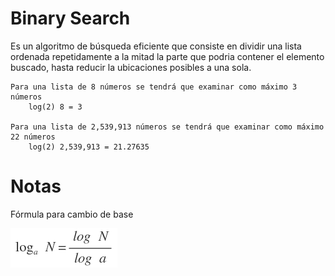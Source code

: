 # Binary Search
Es un algoritmo de búsqueda eficiente que consiste en dividir una lista ordenada repetidamente a la mitad la parte que podria contener el elemento buscado, hasta reducir la ubicaciones posibles a una sola.

```
Para una lista de 8 números se tendrá que examinar como máximo 3 números
    log(2) 8 = 3

Para una lista de 2,539,913 números se tendrá que examinar como máximo 22 números
    log(2) 2,539,913 = 21.27635
```

# Notas

Fórmula para cambio de base

![image](../../../assets/images/log-cambio-de-base-2.png "Fórmula para cambio de base")